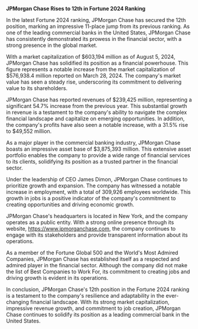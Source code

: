 **JPMorgan Chase Rises to 12th in Fortune 2024 Ranking**

In the latest Fortune 2024 ranking, JPMorgan Chase has secured the 12th position, marking an impressive 11-place jump from its previous ranking. As one of the leading commercial banks in the United States, JPMorgan Chase has consistently demonstrated its prowess in the financial sector, with a strong presence in the global market.

With a market capitalization of $603,194 million as of August 5, 2024, JPMorgan Chase has solidified its position as a financial powerhouse. This figure represents a notable increase from the market capitalization of $576,938.4 million reported on March 28, 2024. The company's market value has seen a steady rise, underscoring its commitment to delivering value to its shareholders.

JPMorgan Chase has reported revenues of $239,425 million, representing a significant 54.7% increase from the previous year. This substantial growth in revenue is a testament to the company's ability to navigate the complex financial landscape and capitalize on emerging opportunities. In addition, the company's profits have also seen a notable increase, with a 31.5% rise to $49,552 million.

As a major player in the commercial banking industry, JPMorgan Chase boasts an impressive asset base of $3,875,393 million. This extensive asset portfolio enables the company to provide a wide range of financial services to its clients, solidifying its position as a trusted partner in the financial sector.

Under the leadership of CEO James Dimon, JPMorgan Chase continues to prioritize growth and expansion. The company has witnessed a notable increase in employment, with a total of 309,926 employees worldwide. This growth in jobs is a positive indicator of the company's commitment to creating opportunities and driving economic growth.

JPMorgan Chase's headquarters is located in New York, and the company operates as a public entity. With a strong online presence through its website, https://www.jpmorganchase.com, the company continues to engage with its stakeholders and provide transparent information about its operations.

As a member of the Fortune Global 500 and the World's Most Admired Companies, JPMorgan Chase has established itself as a respected and admired player in the financial sector. Although the company did not make the list of Best Companies to Work For, its commitment to creating jobs and driving growth is evident in its operations.

In conclusion, JPMorgan Chase's 12th position in the Fortune 2024 ranking is a testament to the company's resilience and adaptability in the ever-changing financial landscape. With its strong market capitalization, impressive revenue growth, and commitment to job creation, JPMorgan Chase continues to solidify its position as a leading commercial bank in the United States.
